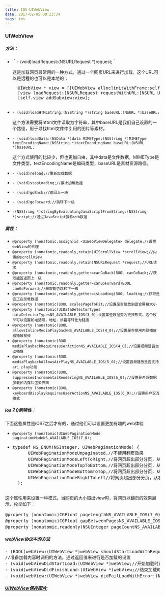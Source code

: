 ```yaml
---
title: IOS-UIWebView
date: 2017-02-05 00:33:34
tags: ios
---
```


### UIWebView

##### 方法：

* ｀- (void)loadRequest:(NSURLRequest *)request;｀

	这是加载网页最常用的一种方式，通过一个网页URL来进行加载，这个URL可以是远程的也可以是本地的；

	<pre>
	UIWebView * view = [[UIWebView alloc]initWithFrame:self.view.frame];
    [view loadRequest:[NSURLRequest requestWithURL:[NSURL URLWithString:@"http://www.baidu.com"]]];
    [self.view addSubview:view];
	</pre>

* `- (void)loadHTMLString:(NSString *)string baseURL:(NSURL *)baseURL;`

	这个方法需要将httml文件读取为字符串，其中baseURL是我们自己设置的一个路径，用于寻找html文件中引用的图片等素材。

* `- (void)loadData:(NSData *)data MIMEType:(NSString *)MIMEType textEncodingName:(NSString *)textEncodingName baseURL:(NSURL *)baseURL;`

	这个方式使用的比较少，但也更加自由，其中data是文件数据，MIMEType是文件类型，textEncodingName是编码类型，baseURL是素材资源路径。
	
* `- (void)reload;//重新加载数据`
* `- (void)stopLoading;//停止加载数据`
* `- (void)goBack;//返回上一级`
* `- (void)goForward;//跳转下一级`
* `-(NSString *)stringByEvaluatingJavaScriptFromString:(NSString *)script;//通过JavaScript操作web数据`
	
##### 属性：
* `@property (nonatomic,assign)id <UIWebViewDelegate> delegate;//设置webView的代理`
*  `@property (nonatomic,readonly,retain)UIScrollView *scrollView;//内置的scrollView`
*  `@property (nonatomic,readonly,retain)NSURLRequest *request;//URL请求`
*   `@property (nonatomic,readonly,getter=canGoBack)BOOL canGoBack;//获取能否返回上一级`
*   `@property (nonatomic,readonly,getter=canGoForward)BOOL canGoForward;//获取能否跳转下一级`
*   `@property (nonatomic,readonly,getter=isLoading)BOOL loading;//获取是否正在加载数据`
*   `@property (nonatomic)BOOL scalesPageToFit;//设置是否缩放到适合屏幕大小`
*   `@property (nonatomic)UIDataDetectorTypes dataDetectorTypesNS_AVAILABLE_IOS(3_0);设置某些数据变为链接形式，这个枚举可以设置如电话号，地址，邮箱等转化为链接`
*   `@property (nonatomic)BOOL allowsInlineMediaPlaybackNS_AVAILABLE_IOS(4_0);//设置是否使用内联播放器播放视频`
*   `@property (nonatomic)BOOL mediaPlaybackRequiresUserActionNS_AVAILABLE_IOS(4_0);//设置视频是否自动播放`
*   `@property (nonatomic)BOOL mediaPlaybackAllowsAirPlayNS_AVAILABLE_IOS(5_0);//设置音频播放是否支持ari play功能`
*   `@property (nonatomic)BOOL suppressesIncrementalRenderingNS_AVAILABLE_IOS(6_0);//设置是否将数据加载如内存后渲染界面`
*   `@property (nonatomic)BOOL keyboardDisplayRequiresUserActionNS_AVAILABLE_IOS(6_0);//设置用户交互模式`

##### ios 7.0新特性：
下面这些属性是iOS7之后才有的，通过他们可以设置更加有趣的web体验

* <code>@property (nonatomic)UIWebPaginationMode paginationModeNS_AVAILABLE_IOS(7_0);</code>

* <pre>typedef NS_ENUM(NSInteger, UIWebPaginationMode) { 
    	UIWebPaginationModeUnpaginated,//不使用翻页效果
   		UIWebPaginationModeLeftToRight,//将网页超出部分分页，从左向右进行翻页
    	UIWebPaginationModeTopToBottom,//将网页超出部分分页，从上向下进行翻页
    	UIWebPaginationModeBottomToTop,//将网页超出部分分页，从下向上进行翻页
    	UIWebPaginationModeRightToLeft//将网页超出部分分页，从右向左进行翻页
    };
    </pre>
    
这个属性用来设置一种模式，当网页的大小超出view时，将网页以翻页的效果展示，枚举如下：
<pre>@property (nonatomic)CGFloat pageLengthNS_AVAILABLE_IOS(7_0);//设置每一页的长度
@property (nonatomic)CGFloat gapBetweenPagesNS_AVAILABLE_IOS(7_0);//设置每一页的间距
@property (nonatomic,readonly)NSUInteger pageCountNS_AVAILABLE_IOS(7_0);//获取分页数</pre>

##### webView协议中的方法
<pre>- (BOOL)webView:(UIWebView *)webView shouldStartLoadWithRequest:(NSURLRequest *)request navigationType:(UIWebViewNavigationType)navigationType;
//准备加载内容时调用的方法，通过返回值来进行是否加载的设置
- (void)webViewDidStartLoad:(UIWebView *)webView;//开始加载时调用的方法
- (void)webViewDidFinishLoad:(UIWebView *)webView;//结束加载时调用的方法
- (void)webView:(UIWebView *)webView didFailLoadWithError:(NSError *)error;//加载失败时调用的方法
</pre>

##### [UIWebView保存图片](http://www.cocoachina.com/ios/20160616/16660.html);


